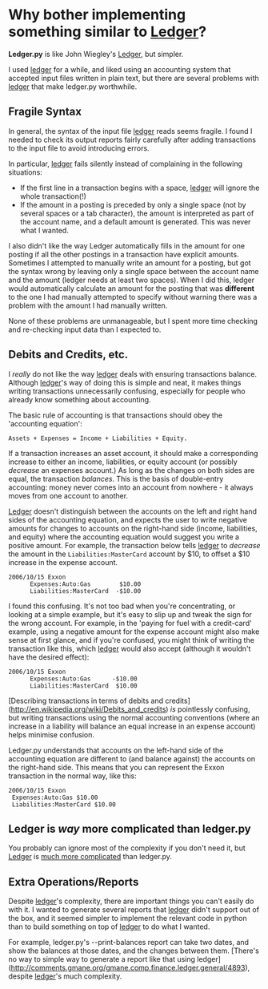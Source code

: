 # Why bother implementing something similar to [Ledger](http://www.ledger-cli.org/)?

**Ledger.py** is like John Wiegley's
[Ledger](http://www.ledger-cli.org/), but simpler.

I used [ledger](http://www.ledger-cli.org/) for a while, and liked
using an accounting system that accepted input files written in plain
text, but there are several problems with
[ledger](http://www.ledger-cli.org/) that make ledger.py
worthwhile.

## Fragile Syntax

In general, the syntax of the input file
[ledger](http://www.ledger-cli.org/) reads seems fragile. I found I needed to
check its output reports fairly carefully after adding transactions to
the input file to avoid introducing errors.

In particular, [ledger](http://www.ledger-cli.org/) fails silently instead of complaining in the following situations:
- If the first line in a transaction begins with a space, [ledger](http://www.ledger-cli.org/) will ignore
  the whole transaction(!)
- If the amount in a posting is preceded by only a single space (not by several spaces or a tab character),
  the amount is interpreted as part of the account name, and a default amount is generated. This was never
  what I wanted.

I also didn't like the way Ledger automatically fills in the amount
for one posting if all the other postings in a transaction have
explicit amounts. Sometimes I attempted to manually write an amount
for a posting, but got the syntax wrong by leaving only a single space
between the account name and the amount (ledger needs at least two
spaces). When I did this, ledger would automatically calculate an
amount for the posting that was **different** to the one I had
manually attempted to specify without warning there was a problem with
the amount I had manually written.

None of these problems are unmanageable, but I spent more time
checking and re-checking input data than I expected to.

## Debits and Credits, etc.

I _really_ do not like the way [ledger](http://www.ledger-cli.org/) deals
with ensuring transactions balance. Although
[ledger](http://www.ledger-cli.org/)'s way of doing this is simple and
neat, it makes things writing transactions unnecessarily confusing,
especially for people who already know something about accounting.

The basic rule of accounting is that transactions should obey the
'accounting equation':
```
Assets + Expenses = Income + Liabilities + Equity.
```
If a transaction increases an asset account, it should make a
corresponding increase to either an income, liabilities, or equity
account (or possibly _decrease_ an expenses account.) As long as the
changes on both sides are equal, the transaction _balances_. This is
the basis of double-entry accounting: money never comes into an account from
nowhere - it always moves from one account to another.

[Ledger](http://www.ledger-cli.org/) doesn't distinguish between the
accounts on the left and right hand sides of the accounting equation,
and expects the user to write negative amounts for changes to
accounts on the right-hand side (income, liabilities, and equity)
where the accounting equation would suggest you write a positive
amount. For example, the transaction below tells
[ledger](http://www.ledger-cli.org/) to *decrease* the amount in the
```Liabilities:MasterCard``` account by $10, to offset a $10 increase
in the expense account.
```
2006/10/15 Exxon
      Expenses:Auto:Gas        $10.00
      Liabilities:MasterCard  -$10.00
```

I found this confusing. It's not too bad when you're concentrating, or
looking at a simple example, but it's easy to slip up and tweak the sign
for the wrong account. For example, in the 'paying for fuel with a
credit-card' example, using a negative amount for the expense account
might also make sense at first glance, and if you're confused, you might
think of writing the transaction like this, which
[ledger](http://www.ledger-cli.org/) would also accept (although it wouldn't
have the desired effect):
```
2006/10/15 Exxon
      Expenses:Auto:Gas      -$10.00
      Liabilities:MasterCard  $10.00
```

[Describing transactions in terms of debits and credits]
(http://en.wikipedia.org/wiki/Debits_and_credits) _is_ pointlessly
confusing, but writing transactions using the normal accounting
conventions (where an increase in a liability will balance an equal
increase in an expense account) helps minimise confusion.

Ledger.py understands that accounts on the left-hand side of the
accounting equation are different to (and balance against) the
accounts on the right-hand side. This means that you can represent
the Exxon transaction in the normal way, like this:
```
2006/10/15 Exxon
 Expenses:Auto:Gas $10.00
 Liabilities:MasterCard $10.00
```

## Ledger is _way_ more complicated than ledger.py

You probably can ignore most of the complexity if you don't need it,
but [Ledger](http://www.ledger-cli.org/) is [much more
complicated](http://www.ledger-cli.org/3.0/doc/ledger3.html#Detailed-Options-Description)
than ledger.py.

## Extra Operations/Reports

Despite [ledger](http://www.ledger-cli.org/)'s complexity, there are important things you
can't easily do with it. I wanted to generate several reports that
[ledger](http://www.ledger-cli.org/) didn't support out of the box,
and it seemed simpler to implement the relevant code in python than
to build something on top of [ledger](http://www.ledger-cli.org/) to
do what I wanted.

For example, ledger.py's --print-balances report can take two dates,
and show the balances at those dates, and the changes between them.
[There's no way to simple way to generate a report like that using ledger]
(http://comments.gmane.org/gmane.comp.finance.ledger.general/4893), despite
[ledger](http://www.ledger-cli.org/)'s much complexity.

